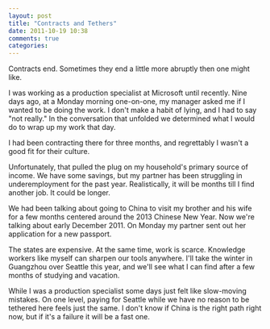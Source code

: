 ```yaml
---
layout: post
title: "Contracts and Tethers"
date: 2011-10-19 10:38
comments: true
categories: 
---
```

Contracts end. Sometimes they end a little more abruptly then one might like.

I was working as a production specialist at Microsoft until recently. Nine days ago, at a Monday morning one-on-one, my manager asked me if I wanted to be doing the work. I don't make a habit of lying, and I had to say "not really." In the conversation that unfolded we determined what I would do to wrap up my work that day.

I had been contracting there for three months, and regrettably I wasn't a good fit for their culture.

Unfortunately, that pulled the plug on my household's primary source of income. We have some savings, but my partner has been struggling in underemployment for the past year. Realistically, it will be months till I find another job. It could be longer.

We had been talking about going to China to visit my brother and his wife for a few months centered around the 2013 Chinese New Year. Now we're talking about early December 2011. On Monday my partner sent out her application for a new passport.

The states are expensive. At the same time, work is scarce. Knowledge workers like myself can sharpen our tools anywhere. I'll take the winter in Guangzhou over Seattle this year, and we'll see what I can find after a few months of studying and vacation.

While I was a production specialist some days just felt like slow-moving mistakes. On one level, paying for Seattle while we have no reason to be tethered here feels just the same. I don't know if China is the right path right now, but if it's a failure it will be a fast one.